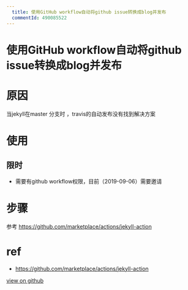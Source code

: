 ```yaml
---
  title: 使用GitHub workflow自动将github issue转换成blog并发布
  commentId: 490085522
---
```

# 使用GitHub workflow自动将github issue转换成blog并发布

# 原因
当jekyll在master 分支时 ，travis的自动发布没有找到解决方案
# 使用
## 限时
- 需要有github workflow权限，目前（2019-09-06）需要邀请
# 步骤
参考 https://github.com/marketplace/actions/jekyll-action
# ref
- https://github.com/marketplace/actions/jekyll-action
    
[view on github](https://github.com/lotosbin/lotosbin.github.io/issues/23)
    